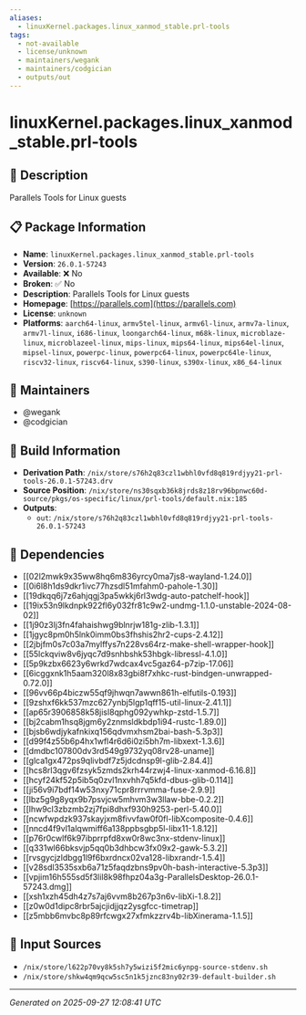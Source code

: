 ```yaml
---
aliases:
  - linuxKernel.packages.linux_xanmod_stable.prl-tools
tags:
  - not-available
  - license/unknown
  - maintainers/wegank
  - maintainers/codgician
  - outputs/out
---
```


# linuxKernel.packages.linux_xanmod_stable.prl-tools

## 📝 Description

Parallels Tools for Linux guests

## 📋 Package Information

- **Name**: `linuxKernel.packages.linux_xanmod_stable.prl-tools`
- **Version**: `26.0.1-57243`
- **Available**: ❌ No
- **Broken**: ✅ No
- **Description**: Parallels Tools for Linux guests
- **Homepage**: [https://parallels.com](https://parallels.com)
- **License**: `unknown`
- **Platforms**: `aarch64-linux`, `armv5tel-linux`, `armv6l-linux`, `armv7a-linux`, `armv7l-linux`, `i686-linux`, `loongarch64-linux`, `m68k-linux`, `microblaze-linux`, `microblazeel-linux`, `mips-linux`, `mips64-linux`, `mips64el-linux`, `mipsel-linux`, `powerpc-linux`, `powerpc64-linux`, `powerpc64le-linux`, `riscv32-linux`, `riscv64-linux`, `s390-linux`, `s390x-linux`, `x86_64-linux`
## 👥 Maintainers

- @wegank
- @codgician


## 🔧 Build Information

- **Derivation Path**: `/nix/store/s76h2q83czl1wbhl0vfd8q819rdjyy21-prl-tools-26.0.1-57243.drv`
- **Source Position**: `/nix/store/ns30sqxb36k8jrds8z18rv96bpnwc60d-source/pkgs/os-specific/linux/prl-tools/default.nix:185`
- **Outputs**:
  - `out`:  `/nix/store/s76h2q83czl1wbhl0vfd8q819rdjyy21-prl-tools-26.0.1-57243`

## 🔗 Dependencies

- [[02l2mwk9x35ww8hq6m836yrcy0ma7js8-wayland-1.24.0]]
- [[0i6l8h1ds9dkr1ivc77hzsdl51mfahm0-pahole-1.30]]
- [[19dkqq6j7z6ahjqgj3pa5wkkj6rl3wdg-auto-patchelf-hook]]
- [[19ix53n9lkdnpk922fl6y032fr81c9w2-undmg-1.1.0-unstable-2024-08-02]]
- [[1j90z3lj3fn4fahaishwg9blnrjw181g-zlib-1.3.1]]
- [[1jgyc8pm0h5lnk0imm0bs3fhshis2hr2-cups-2.4.12]]
- [[2jbjfm0s7c03a7mylffys7n228vs64rz-make-shell-wrapper-hook]]
- [[55lckqviw8v6jyqc7d9snhbshk53hbgk-libressl-4.1.0]]
- [[5p9kzbx6623y6wrkd7wdcax4vc5gaz64-p7zip-17.06]]
- [[6icggxnk1h5aam320l8x83gbi8f7xhkc-rust-bindgen-unwrapped-0.72.0]]
- [[96vv66p4biczw55qf9jhwqn7awwn861h-elfutils-0.193]]
- [[9zshxf6kk537mzc627ynbj5lgp1qff15-util-linux-2.41.1]]
- [[ap65r3906858k58jisl8qphg092ywhkp-zstd-1.5.7]]
- [[bj2cabm1hsq8jgm6y2znmsldkbdp1i94-rustc-1.89.0]]
- [[bjsb6wdjykafnkixq156qdvmxhsm2bai-bash-5.3p3]]
- [[d99f4z55b6p4hx1wfl4r6d6i0zi5bh7m-libxext-1.3.6]]
- [[dmdbc107800dv3rd549g9732yq08rv28-uname]]
- [[glca1gx472ps9qlivbdf7z5jdcdnsp9l-glib-2.84.4]]
- [[hcs8rl3qgv6fzsyk5zmds2krh44rzwj4-linux-xanmod-6.16.8]]
- [[hcyf24kf52p5ib5q0zvl1nxvhh7q5kfd-dbus-glib-0.114]]
- [[ji56v9i7bdf14w53nxy71cpr8rrrvmma-fuse-2.9.9]]
- [[lbz5g9g8yqx9b7psvjcw5mhvm3w3llaw-bbe-0.2.2]]
- [[lhw9cl3zbzmb2zj7fpi8dhxf930h9253-perl-5.40.0]]
- [[ncwfwpdzk937skayjxm8fivvfaw0f0fl-libXcomposite-0.4.6]]
- [[nncd4f9vl1alqwmiff6a138ppbsgbp5l-libx11-1.8.12]]
- [[p76r0cwlf6k97ibprrpfd8xw0r8wc3nx-stdenv-linux]]
- [[q331wl66bksvjp5qq0b3dhbcw3fx09x2-gawk-5.3.2]]
- [[rvsgycjzldbgg1l9f6bxrdncx02va128-libxrandr-1.5.4]]
- [[v28sdl3535sxb6a71z5faqdzbns9pv0h-bash-interactive-5.3p3]]
- [[vpjim16h555sd5f3lil8k98fhpz04a3g-ParallelsDesktop-26.0.1-57243.dmg]]
- [[xsh1xzh45dh4z7s7aj6vvm8b267p3n6v-libXi-1.8.2]]
- [[z0w0d1dipc8rbr5ajcjidjjqz2ysgfcc-timetrap]]
- [[z5mbb6mvbc8p89rfcwgx27xfmkzzrv4b-libXinerama-1.1.5]]

## 📁 Input Sources

- `/nix/store/l622p70vy8k5sh7y5wizi5f2mic6ynpg-source-stdenv.sh`
- `/nix/store/shkw4qm9qcw5sc5n1k5jznc83ny02r39-default-builder.sh`

---
*Generated on 2025-09-27 12:08:41 UTC*
